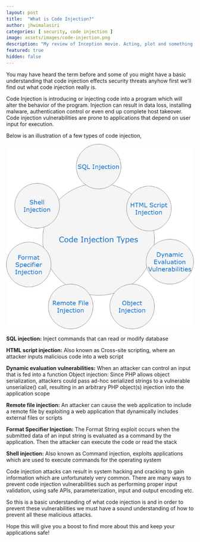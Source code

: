 ```yaml
---
layout: post
title:  "What is Code Injection?"
author: jhwimalasiri
categories: [ security, code injection ]
image: assets/images/code-injection.png
description: "My review of Inception movie. Acting, plot and something else in this short description."
featured: true
hidden: false
---
```


You may have heard the term before and some of you might have a basic understanding that code injection effects security threats anyhow first we’ll find out what code injection really is.

Code Injection is introducing or injecting code into a program which will alter the behavior of the program. Injection can result in data loss, installing malware, authentication control or even end up complete host takeover. Code injection vulnerabilities are prone to applications that depend on user input for execution.

Below is an illustration of a few types of code injection,

![Types of Code Injection](../assets/images/code-injection.png)

**SQL injection:** Inject commands that can read or modify database

**HTML script injection:** Also known as Cross-site scripting, where an attacker inputs malicious code into a web script

**Dynamic evaluation vulnerabilities:** When an attacker can control an input that is fed into a function
Object injection: Since PHP allows object serialization, attackers could pass ad-hoc serialized strings to a vulnerable unserialize() call, resulting in an arbitrary PHP object(s) injection into the application scope

**Remote file injection:** An attacker can cause the web application to include a remote file by exploiting a web application that dynamically includes external files or scripts

**Format Specifier Injection:** The Format String exploit occurs when the submitted data of an input string is evaluated as a command by the application. Then the attacker can execute the code or read the stack

**Shell injection:** Also known as Command injection, exploits applications which are used to execute commands for the operating system

Code injection attacks can result in system hacking and cracking to gain information which are unfortunately very common. There are many ways to prevent code injection vulnerabilities such as performing proper input validation, using safe APIs, parameterization, input and output encoding etc.

So this is a basic understanding of what code injection is and in order to prevent these vulnerabilities we must have a sound understanding of how to prevent all these malicious attacks.

Hope this will give you a boost to find more about this and keep your applications safe!